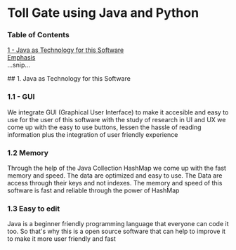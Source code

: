 # Toll Gate using Java and Python
### Table of Contents  
[1 - Java as Technology for this Software](#head1)  
[Emphasis](#emphasis)  
...snip...    
<a name="headers"/>



<a name="head1"/>
## 1. Java as Technology for this Software 
<a name="head1"/>
 
### 1.1 - GUI 

We integrate GUI (Graphical User Interface) to make it accesible and easy to use for the user of this software with the study of research in UI and UX we come up with the easy to use buttons, lessen the hassle of reading information plus the integration of user friendly experience 

### 1.2 Memory 
Through the help of the Java Collection HashMap we come up with the fast memory and speed. The data are optimized and easy to use. The Data are access through their keys and not indexes. The memory and speed of this software is fast and reliable through the power of HashMap 


### 1.3 Easy to edit 
Java is a beginner friendly programming language that everyone can code it too. So that's why this is a open source software that can help to improve it to make it more user friendly and fast 





